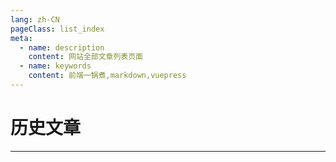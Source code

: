 ```yaml
---
lang: zh-CN
pageClass: list_index
meta:
  - name: description
    content: 网站全部文章列表页面
  - name: keywords
    content: 前端一锅煮,markdown,vuepress
---
```


# 历史文章

***




<style lang="less">
    .list_index{
        .cont{
            ol{
                list-style: none;
                padding-left: 0;
            }
            span{
                margin-right: 6px;
            }
        }
    }
</style>

<template>
    <div class="cont">
        <ol>
            <li v-for="(item, index) in datas">
                <span>{{index + 1}}.</span><a href="javascript:;" @click="go(item.url)">{{item.name}}</a>
            </li>
        </ol>
    </div>
</template>

<script>
    export default {
        data() {
            return {
                datas: [
                    {
                        name: 'css 布局：两边固定中间自适应',
                        url: '/page/list/css_layout_two.html',
                    },
                    {
                        name: 'Shell 脚本编写教程',
                        url: '/page/list/sh.html',
                    },
                    {
                        name: 'Markdown 表情代码',
                        url: '/page/list/emoji.html',
                    },
                    {
                        name: 'VuePress 笔记',
                        url: '/page/vuepress/',
                    },
                    {
                        name: '关于',
                        url: '/page/about/',
                    },
                    {
                        name: '首页',
                        url: '/',
                    },
                ]
            }
        },
        mounted() {

        },
        methods: {
            go(url) {
                this.$router.push(url)
            }
        }
    }
</script>

